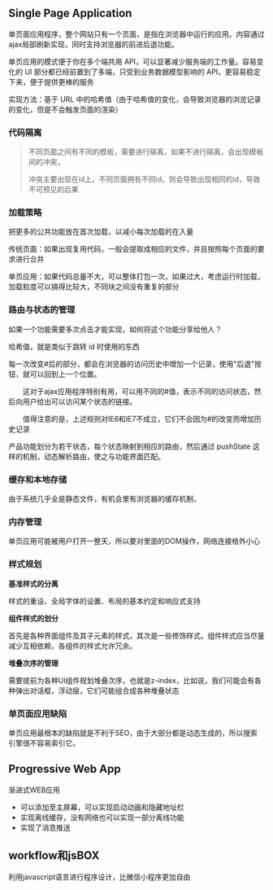 ## Single Page Application

单页面应用程序，整个网站只有一个页面，是指在浏览器中运行的应用。内容通过ajax局部刷新实现，同时支持浏览器的前进后退功能。

单页应用的模式便于你在多个端共用 API，可以显著减少服务端的工作量。容易变化的 UI 部分都已经前置到了多端，只受到业务数据模型影响的 API，更容易稳定下来，便于提供更棒的服务

实现方法：基于 URL 中的哈希值（由于哈希值的变化，会导致浏览器的浏览记录的变化，但是不会触发页面的渲染）

### 代码隔离

>不同页面之间有不同的模板，需要进行隔离，如果不进行隔离，会出现模板间的冲突，
>
>冲突主要出现在id上，不同页面拥有不同id，则会导致出现相同的id，导致不可预见的后果

### 加载策略

把更多的公共功能放在首次加载，以减小每次加载的在入量

传统页面：如果出现复用代码，一般会提取成相应的文件，并且按照每个页面的要求进行合并

单页应用：如果代码总量不大，可以整体打包一次，如果过大，考虑运行时加载，加载粒度可以搞得比较大，不同块之间没有重复的部分

### 路由与状态的管理

如果一个功能需要多次点击才能实现，如何将这个功能分享给他人？

哈希值，就是类似于跳转 id 时使用的东西 

每一次改变#后的部分，都会在浏览器的访问历史中增加一个记录，使用"后退"按钮，就可以回到上一个位置。

　　这对于ajax应用程序特别有用，可以用不同的#值，表示不同的访问状态，然后向用户给出可以访问某个状态的链接。

　　值得注意的是，上述规则对IE6和IE7不成立，它们不会因为#的改变而增加历史记录

产品功能划分为若干状态，每个状态映射到相应的路由，然后通过 pushState 这样的机制，动态解析路由，使之与功能界面匹配。

### 缓存和本地存储

由于系统几乎全是静态文件，有机会里有浏览器的缓存机制，

### 内存管理

单页应用可能被用户打开一整天，所以要对里面的DOM操作，网络连接格外小心

### 样式规划

**基准样式的分离**

样式的重设、全局字体的设置、布局的基本约定和响应式支持

**组件样式的划分**

首先是各种界面组件及其子元素的样式，其次是一些修饰样式。组件样式应当尽量减少互相依赖，各组件的样式允许冗余。

**堆叠次序的管理**

需要提前为各种UI组件规划堆叠次序，也就是z-index，比如说，我们可能会有各种弹出对话框，浮动层，它们可能组合成各种堆叠状态

### 单页面应用缺陷

单页应用最根本的缺陷就是不利于SEO，由于大部分都是动态生成的，所以搜索引擎很不容易索引它。

## Progressive Web App

渐进式WEB应用

- 可以添加至主屏幕，可以实现启动动画和隐藏地址栏
- 实现离线缓存，没有网络也可以实现一部分离线功能
- 实现了消息推送

## workflow和jsBOX

利用javascript语言进行程序设计，比微信小程序更加自由

